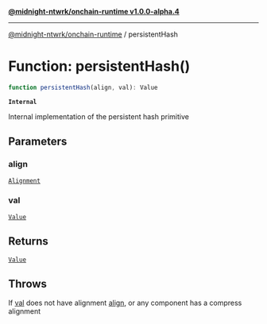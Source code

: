 [**@midnight-ntwrk/onchain-runtime v1.0.0-alpha.4**](../README.md)

***

[@midnight-ntwrk/onchain-runtime](../globals.md) / persistentHash

# Function: persistentHash()

```ts
function persistentHash(align, val): Value
```

**`Internal`**

Internal implementation of the persistent hash primitive

## Parameters

### align

[`Alignment`](../type-aliases/Alignment.md)

### val

[`Value`](../type-aliases/Value.md)

## Returns

[`Value`](../type-aliases/Value.md)

## Throws

If [val](persistentHash.md#val) does not have alignment [align](persistentHash.md#align), or any
component has a compress alignment
